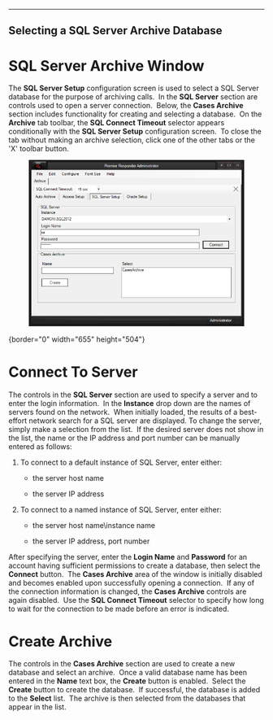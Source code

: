   ---------------------------------------------
  **Selecting a SQL Server Archive Database**
  ---------------------------------------------

# SQL Server Archive Window

The **SQL Server Setup** configuration screen is used to select a SQL
Server database for the purpose of archiving calls.  In the **SQL
Server** section are controls used to open a server connection.  Below,
the **Cases Archive** section includes functionality for creating and
selecting a database.  On the **Archive** tab toolbar, the **SQL Connect
Timeout** selector appears conditionally with the **SQL Server Setup**
configuration screen.  To close the tab without making an archive
selection, click one of the other tabs or the \'X\' toolbar button.

<figure><img src=".gitbook/assets/Case Archive SQL_files/image001.png" alt=""><figcaption></figcaption></figure>{border="0" width="655"
height="504"}

# Connect To Server

The controls in the **SQL Server** section are used to specify a server
and to enter the login information.  In the **Instance** drop down are
the names of servers found on the network.  When initially loaded, the
results of a best-effort network search for a SQL server are displayed.
To change the server, simply make a selection from the list.  If the
desired server does not show in the list, the name or the IP address and
port number can be manually entered as follows:

1.  To connect to a default instance of SQL Server, enter either:

    -   the server host name

    -   the server IP address

2.  To connect to a named instance of SQL Server, enter either:

    -   the server host name\\instance name

    -   the server IP address, port number

After specifying the server, enter the **Login Name** and **Password**
for an account having sufficient permissions to create a database, then
select the **Connect** button.  The **Cases Archive** area of the window
is initially disabled and becomes enabled upon successfully opening a
connection.  If any of the connection information is changed, the
**Cases Archive** controls are again disabled.  Use the **SQL Connect
Timeout** selector to specify how long to wait for the connection to be
made before an error is indicated.

# Create Archive

The controls in the **Cases Archive** section are used to create a new
database and select an archive.  Once a valid database name has been
entered in the **Name** text box, the **Create** button is enabled. 
Select the **Create** button to create the database.  If successful, the
database is added to the **Select** list.  The archive is then selected
from the databases that appear in the list.
